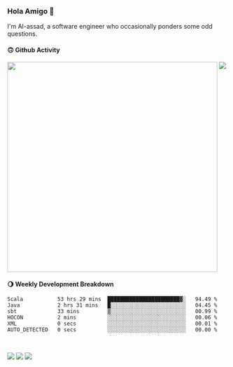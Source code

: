### Hola Amigo 🤣   

I'm Al-assad, a software engineer who occasionally ponders some odd questions.  
 
#### 🙃 Github Activity 
<div>
  <img src="https://github-readme-stats.vercel.app/api?username=al-assad&show_icons=true" align="top" style="display: inline-block;" width="480"/>
  <img src="https://github-readme-stats.vercel.app/api/top-langs/?username=al-assad&hide=css,html&langs_count=8&layout=compact" align="top" style="display: inline-block;"/>
</div>

#### 🌖 Weekly Development Breakdown
<!--START_SECTION:waka-->

```text
Scala           53 hrs 29 mins  ███████████████████████▓░   94.49 %
Java            2 hrs 31 mins   █░░░░░░░░░░░░░░░░░░░░░░░░   04.45 %
sbt             33 mins         ▒░░░░░░░░░░░░░░░░░░░░░░░░   00.99 %
HOCON           2 mins          ░░░░░░░░░░░░░░░░░░░░░░░░░   00.06 %
XML             0 secs          ░░░░░░░░░░░░░░░░░░░░░░░░░   00.01 %
AUTO_DETECTED   0 secs          ░░░░░░░░░░░░░░░░░░░░░░░░░   00.00 %
```

<!--END_SECTION:waka-->

<br>

<a href="https://twitter.com/Alassad_dev"><img src="https://img.shields.io/badge/Twitter-@Alassad__dev-blue?style=flat&logo=twitter" /></a>
<a href="https://t.me/alassad_dev"><img src="https://img.shields.io/badge/Telegram-@alassad__dev-orange?style=flat&logo=telegram" /></a>
<a href="https://al-assad.github.io"><img src="https://img.shields.io/badge/Blogs-Linying_Assad's_Blog-yellow?style=flat&logo=github" /></a>

